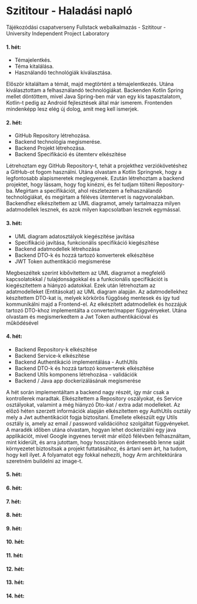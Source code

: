 # Szititour - Haladási napló

Tájékozódási csapatverseny Fullstack webalkalmazás - Szititour - University Independent Project Laboratory



#### **1. hét:**

- Témajelentkés.
- Téma kitalálása.
- Használandó technológiák kiválasztása.

Először kitaláltam a témát, majd megtörtént a témajelentkezés.
Utána kiválasztottam a felhasználandó technológiákat. Backenden Kotlin Spring mellet döntöttem, mivel Java Spring-ben már van egy kis tapasztalatom, Kotlin-t pedig az Android fejlesztések által már ismerem. 
Frontenden mindenképp lesz elég új dolog, amit meg kell ismerjek.

#### **2. hét:**

- GitHub Repository létrehozása.
- Backend technológia megismerése.
- Backend Projekt létrehozása.
- Backend Specifikáció és ütemterv elkészítése

Létrehoztam egy GitHub Repository-t, tehát a projekthez verziókövetéshez a GitHub-ot fogom használni.
Utána olvastam a Kotlin Springnek, hogy a legfontosabb alapismeretek meglegyenek.
Ezután létrehoztam a backend projektet, hogy lássam, hogy fog kinézni, és fel tudjam tölteni Repository-ba.
Megírtam a specifikációt, ahol részletezem a felhasználandó technológiákat, és megírtam a féléves ütemtervet is nagyvonalakban.
Backendhez elkészítettem az UML diagramot, amely tartalmazza milyen adatmodellek lesznek, és azok milyen kapcsolatban lesznek egymással.

#### **3. hét:**

- UML diagram adatosztályok kiegészítése javítása
- Specifikáció javítása, funkcionális specifikáció kiegészítése
- Backend adatmodellek létrehozása
- Backend DTO-k és hozzá tartozó konverterek elkészítése
- JWT Token authentikáció megismerése

Megbeszéltek szerint kibővítettem az UML diagramot a megfelelő kapcsolatokkal / tulajdonságokkal és a funkcionális specifikációt is kiegészítettem a hiányzó adatokkal.
Ezek után létrehoztam az adatmodelleket (Entitásokat) az UML diagram alapján. Az adatmodellekhez készítettem DTO-kat is, melyek körkörös függőség mentesek és így tud kommunikálni majd a Frontend-el. Az elkészített adatmodellek és hozzájuk tartozó DTO-khoz implementálta a converter/mapper függvényeket.
Utána olvastam és megismerkedtem a Jwt Token authentikációval és működésével 

#### **4. hét:**

- Backend Repository-k elkészítése
- Backend Service-k elkészítése
- Backend Authentikáció implementálása - AuthUtils
- Backend DTO-k és hozzá tartozó konverterek elkészítése
- Backend Utils komponens létrehozása - validációk
- Backend / Java app dockerizálásának megismerése

A hét során implementáltam a backend nagy részét, így már csak a kontrollerek maradtak. Elkészítettem a Repository oszályokat, és Service osztályokat, valamint a még hiányzó Dto-kat / extra adat modelleket. Az előző héten szerzett információk alapján elkészítettem egy AuthUtils osztály mely a Jwt authentikációt fogja biztosítani.
Emellete elkészült egy Utils osztály is, amely az email / password validációhoz szolgáltat függvényeket.
A maradék időben utána olvastam, hogyan lehet dockerizálni egy java applikációt, mivel Google ingyenes tervét már előző félévben felhasználtam, mint kiderült, és arra jutottam, hogy hosszútávon érdemesebb lenne saját környezetet biztosítsak a projekt futtatásához, és ártani sem árt, ha tudom, hogy kell ilyet. A folyamatot egy fokkal nehezíti, hogy Arm architektúrára szeretném buildelni az image-t.

#### **5. hét:**

#### **6. hét:**

#### **7. hét:**

#### **8. hét:**

#### **9. hét:**

#### **10. hét:**

#### **11. hét:**

#### **12. hét:**

#### **13. hét:**

#### **14. hét:**



